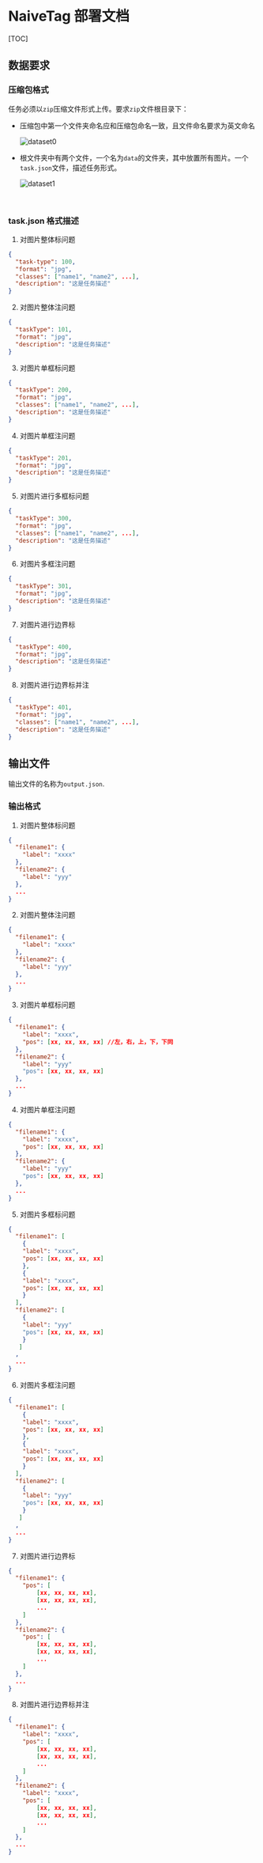 # NaiveTag 部署文档

[TOC]

## 数据要求

### 压缩包格式

任务必须以`zip`压缩文件形式上传。要求`zip`文件根目录下：

- 压缩包中第一个文件夹命名应和压缩包命名一致，且文件命名要求为英文命名

  ![dataset0](pic\dataset0.png)


- 根文件夹中有两个文件，一个名为`data`的文件夹，其中放置所有图片。一个`task.json`文件，描述任务形式。

  ![dataset1](pic\dataset1.png)

  ​

### task.json 格式描述

1. 对图片整体标问题

```json
{
  "task-type": 100,
  "format": "jpg",
  "classes": ["name1", "name2", ...],
  "description": "这是任务描述"
}
```

2. 对图片整体注问题

```json
{
  "taskType": 101,
  "format": "jpg",
  "description": "这是任务描述"
}
```

3. 对图片单框标问题

```json
{
  "taskType": 200,
  "format": "jpg",
  "classes": ["name1", "name2", ...],
  "description": "这是任务描述"
}
```

4. 对图片单框注问题

```json
{
  "taskType": 201,
  "format": "jpg",
  "description": "这是任务描述"
}
```

5. 对图片进行多框标问题

```json
{
  "taskType": 300,
  "format": "jpg",
  "classes": ["name1", "name2", ...],
  "description": "这是任务描述"
}
```

6. 对图片多框注问题

```json
{
  "taskType": 301,
  "format": "jpg",
  "description": "这是任务描述"
}
```

7. 对图片进行边界标

```json
{
  "taskType": 400,
  "format": "jpg",
  "description": "这是任务描述"
}
```

8. 对图片进行边界标并注

```json
{
  "taskType": 401,
  "format": "jpg",
  "classes": ["name1", "name2", ...],
  "description": "这是任务描述"
}
```

## 输出文件

输出文件的名称为`output.json`.

### 输出格式

1. 对图片整体标问题

```json
{
  "filename1": {
    "label": "xxxx"
  }, 
  "filename2": {
    "label": "yyy"
  }, 
  ...
}
```

2. 对图片整体注问题

```json
{
  "filename1": {
    "label": "xxxx"
  }, 
  "filename2": {
    "label": "yyy"
  }, 
  ...
}
```

3. 对图片单框标问题

```json
{
  "filename1": {
    "label": "xxxx",
    "pos": [xx, xx, xx, xx] //左，右，上，下，下同
  }, 
  "filename2": {
    "label": "yyy"
    "pos": [xx, xx, xx, xx]
  }, 
  ...
}
```

4. 对图片单框注问题

```json
{
  "filename1": {
    "label": "xxxx",
    "pos": [xx, xx, xx, xx]
  }, 
  "filename2": {
    "label": "yyy"
    "pos": [xx, xx, xx, xx]
  }, 
  ...
}
```

5. 对图片多框标问题

```json
{
  "filename1": [
    {
    "label": "xxxx",
    "pos": [xx, xx, xx, xx]
  	}, 
    {
    "label": "xxxx",
    "pos": [xx, xx, xx, xx]
  	}
  ], 
  "filename2": [
    {
    "label": "yyy"
    "pos": [xx, xx, xx, xx]
  	}
   ]
  , 
  ...
}
```

6. 对图片多框注问题

```json
{
  "filename1": [
    {
    "label": "xxxx",
    "pos": [xx, xx, xx, xx]
  	}, 
    {
    "label": "xxxx",
    "pos": [xx, xx, xx, xx]
  	}
  ], 
  "filename2": [
    {
    "label": "yyy"
    "pos": [xx, xx, xx, xx]
  	}
   ]
  , 
  ...
}
```

7. 对图片进行边界标

```json
{
  "filename1": {
  	"pos": [
    	[xx, xx, xx, xx],
    	[xx, xx, xx, xx], 
    	...
  	]
  }, 
  "filename2": {
  	"pos": [
    	[xx, xx, xx, xx],
    	[xx, xx, xx, xx], 
    	...
  	]
  }, 
  ...
}
```

8. 对图片进行边界标并注

```json
{
  "filename1": {
    "label": "xxxx",
  	"pos": [
    	[xx, xx, xx, xx],
    	[xx, xx, xx, xx], 
    	...
  	]
  }, 
  "filename2": {
    "label": "xxxx",
  	"pos": [
    	[xx, xx, xx, xx],
    	[xx, xx, xx, xx], 
    	...
  	]
  }, 
  ...
}
```

### 
